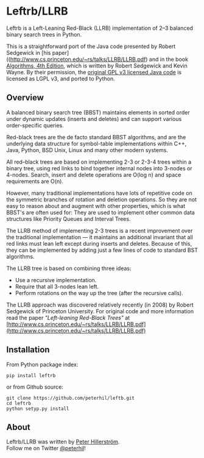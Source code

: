 # Leftrb/LLRB

Leftrb is a Left-Leaning Red-Black (LLRB) implementation of 2–3 balanced binary
search trees in Python.

This is a straightforward port of the Java code presented by Robert Sedgewick in
[his paper]((http://www.cs.princeton.edu/~rs/talks/LLRB/LLRB.pdf) and in the
book [Algorithms, 4th Edition](http://algs4.cs.princeton.edu/home/), which is written
by Robert Sedgewick and Kevin Wayne. By their permission, the [original GPL v3 licensed Java
code](http://www.cs.princeton.edu/~rs/talks/LLRB/Java/RedBlackBST.java)
is licensed as LGPL v3, and ported to Python.

## Overview

A balanced binary search tree (BBST) maintains elements in sorted order under dynamic 
updates (inserts and deletes) and can support various order-specific queries.

Red-black trees are the de facto standard BBST algorithms, and are the underlying
data structure for symbol-table implementations within C++, Java, Python, BSD Unix,
Linux and many other modern systems.

All red–black trees are based on implementing 2-3 or 2-3-4 trees within a binary tree,
using  red links to bind together internal nodes into 3-nodes or 4-nodes. Search, insert
and delete operations are O(log n) and space requirements are O(n).

However, many traditional implementations have lots of repetitive code on the symmetric
branches of rotation and deletion operations. So they are not easy to reason about and 
augment with other properties, which is what BBST's are often used for: They are used
to implement other common data structures like Priority Queues and Interval Trees.

The LLRB method of implementing 2-3 trees is a recent improvement over the traditional
implementation — it maintains an additional invariant that all red links must lean left
except during inserts and deletes. Because of this, they can be implemented by adding
just a few lines of code to standard BST algorithms.

The LLRB tree is based on combining three ideas:

- Use a recursive implementation.
- Require that all 3-nodes lean left.
- Perform rotations on the way up the tree (after the recursive calls).

The LLRB approach was discovered relatively recently (in 2008) by Robert Sedgewick
of Princeton University. For original code and more information read the paper *"Left-leaning Red-Black Trees"* at [http://www.cs.princeton.edu/~rs/talks/LLRB/LLRB.pdf](http://www.cs.princeton.edu/~rs/talks/LLRB/LLRB.pdf)

## Installation

From Python package index:  

    pip install leftrb

or from Github source:  

    git clone https://github.com/peterhil/leftb.git
    cd leftrb 
    python setyp.py install

## About

Leftrb/LLRB was written by [Peter Hillerström](http://composed.nu/peterhil/).  
Follow me on Twitter [@peterhil](http://www.twitter.com/peterhil)!
